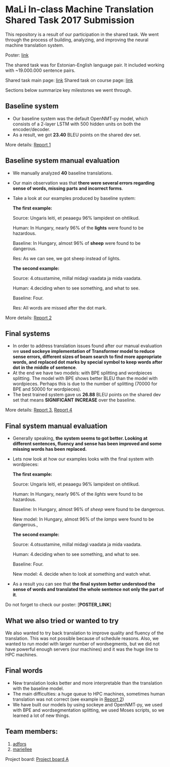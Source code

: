 # __MaLi__ In-class Machine Translation Shared Task 2017 Submission
This repository is a result of our participation in the shared task.
We went through the process of building, analyzing, and improving the neural machine translation system.

Poster: [link]()

The shared task was for Estonian-English language pair.
It included working with ~19.000.000 sentence pairs.

Shared task main page: [link](https://github.com/mt2017-tartu-shared-task)
Shared task on course page: [link](https://courses.cs.ut.ee/2017/MT/fall/Main/SharedTask)

Sections below summarize key milestones we went through.

##  Baseline system
- Our baseline system was the default OpenNMT-py model, which consists of a 2-layer LSTM with 500 hidden units on both the encoder/decoder.
- As a result, we got __23.40__ BLEU points on the shared dev set.

More details: [Report 1](https://github.com/mt2017-tartu-shared-task/nmt-system-A/blob/master/reports/Report1_MaLi.md)

## Baseline system manual evaluation
- We manually analyzed __40__ baseline translations.
- Our main observation was that __there were several errors regarding sense of words, missing parts and incorrect forms__.
- Take a look at our examples produced by baseline system:

    __The first example:__

    Source: Ungaris leiti, et peaaegu 96% lampidest on ohtlikud.

    Human: In Hungary, nearly 96% of the __lights__ were found to be hazardous.

    Baseline: In Hungary, almost 96% of __sheep__ were found to be dangerous.

    Res: As we can see, we got sheep instead of lights.

    __The second example:__

    Source: 4.otsustamine, millal midagi vaadata ja mida vaadata.

    Human: 4.deciding when to see something, and what to see.

    Baseline: Four.

    Res: All words are missed after the dot mark.


More details: [Report 2](https://github.com/mt2017-tartu-shared-task/nmt-system-A/blob/master/reports/Report2_MaLi.md)

## Final systems
- In order to address translation issues found after our manual evaluation we __used sockeye implementation of Transformer model to reduce sense errors, different sizes of beam search to find more appropriate words,  and replaced dot marks by special symbol to keep words after dot in the middle of sentence__.
- At the end we have two models: with BPE splitting and wordpieces splitting. The model with BPE shows better BLEU than the model with wordpieces. Perhaps this is due to the number of splitting (70000 for BPE and 50000 for wordpieces).
- The best trained system gave us __26.88__ BLEU points on the shared dev set that means __SIGNIFICANT INCREASE__ over the baseline.

More details: [Report 3](https://github.com/mt2017-tartu-shared-task/nmt-system-A/blob/master/reports/Report3_MaLi.md), [Report 4](https://github.com/mt2017-tartu-shared-task/nmt-system-A/blob/master/reports/Report4_MaLi.md)

## Final system manual evaluation
- Generally speaking, __the system seems to got better. Looking at different sentences, fluency and sense has been improved and some missing words has been replaced.__
- Lets now look at how our examples looks with the final system with wordpieces:

    __The first example:__

    Source: Ungaris leiti, et peaaegu 96% lampidest on ohtlikud.

    Human: In Hungary, nearly 96% of the _lights_ were found to be hazardous.

    Baseline: In Hungary, almost 96% of _sheep_ were found to be dangerous.

    New model: In Hungary, almost 96% of the _lamps_ were found to be dangerous.,


    __The second example:__

    Source: 4.otsustamine, millal midagi vaadata ja mida vaadata.

    Human: 4.deciding when to see something, and what to see.

    Baseline: Four.

    New model: 4. decide when to look at something and watch what.


- As a result you can see that __the final system better understood the sense of words and translated the whole sentence not only the part of it__.

Do not forget to check our poster: [__POSTER_LINK__]

## What we also tried or wanted to try

We also wanted to try back translation to improve quality and fluency of the translation. This was not possible because of schedule reasons. Also, we wanted to run model with larger number of wordsegments, but we did not have powerful enough servers (our machines) and it was the huge line to HPC machines.


## Final words
- New translation looks better and more interpretable than the translation with the baseline model.
- The main difficulties: a huge queue to HPC machines, sometimes human translation was not correct (see example in [Report 2](https://github.com/mt2017-tartu-shared-task/nmt-system-A/blob/master/reports/Report2_MaLi.md))
- We have built our models by using sockeye and OpenNMT-py, we used with BPE and wordsegmentation splitting, we used Moses scripts, so we learned a lot of new things.


## Team members:
1. [adfors](https://github.com/adfors)
2. [mariellee](https://github.com/mariellee)

Project board: [Project board A](https://github.com/mt2017-tartu-shared-task/nmt-system-A/projects/1)

